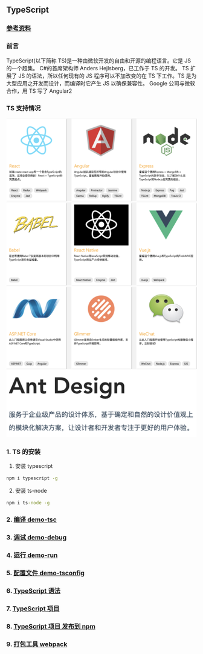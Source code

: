 ## TypeScript

### [参考资料](https://www.tslang.cn/docs/home.html)

### 前言

TypeScript(以下简称 TS)是一种由微软开发的自由和开源的编程语言。它是 JS 的一个超集。 C#的首席架构师 Anders Hejlsberg，已工作于 TS 的开发。
TS 扩展了 JS 的语法，所以任何现有的 JS 程序可以不加改变的在 TS 下工作。TS 是为大型应用之开发而设计，而编译时它产生 JS 以确保兼容性。
Google 公司与微软合作，用 TS 写了 Angular2

### TS 支持情况

![](./imgs/p1.png)
![](./imgs/p2.png)
![](./imgs/p3.png)
![](./imgs/p5.png)

### 1. TS 的安装

1. 安装 typescript

```cmd
npm i typescript -g
```

2. 安装 ts-node

```cmd
npm i ts-node -g
```

### 2. [编译 demo-tsc](./demo/demo-tsc/README.md)

### 3. [调试 demo-debug](./demo/demo-debug/README.md)

### 4. [运行 demo-run](./demo/demo-run/README.md)

### 5. [配置文件 demo-tsconfig](./demo/demo-tsconfig/README.md)

### 6. [TypeScript 语法](./README_TS.md)

### 7. [TypeScript 项目](./demo/demo-project/README.md)

### 8. [TypeScript 项目 发布到 npm](./demo/demo-project-sum/README.md)

### 9. [打包工具 webpack](./demo/demo-webpack/README.md)